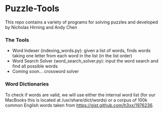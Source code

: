 # Puzzle-Tools

This repo contains a variety of programs for solving puzzles and developed by Nicholas Hirning and Andy Chen

### The Tools ###

- Word Indexer (indexing_words.py): given a list of words, finds words taking one letter from each word in the list (in the list order)
- Word Search Solver (word_search_solver.py): input the word search and find all possible words
- Coming soon... crossword solver

### Word Dictionaries ###
To check if words are valid, we will use either the internal word list (for our MacBooks this is located at /usr/share/dict/words) or a corpus of 100k common English words taken from https://gist.github.com/h3xx/1976236.
